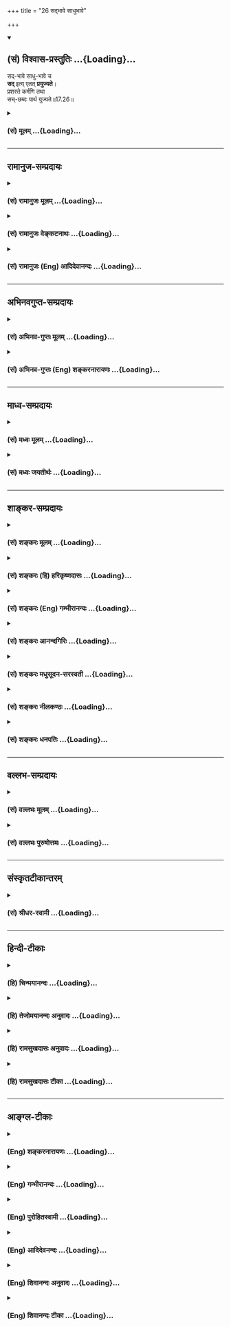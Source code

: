 +++
title = "26 सद्भावे साधुभावे"

+++
<div class="js_include" newlevelforh1="2" title="(सं) विश्वास-प्रस्तुतिः" unfilled url="/mahAbhAratam/vyAsaH/shlokashaH/06-bhIShma-parva/03-bhagavad-gItA-parva/saMskRtam/vishvAsa-prastutiH/17_shraddhA-traya-vibhA/26_sadbhAve_sAdhubhA.md">
<details open><summary><h2>(सं) विश्वास-प्रस्तुतिः ...{Loading}...</h2></summary>

सद्-भावे साधु-भावे च  
**सद्** इत्य् एतत् **प्रयुज्यते**।  
प्रशस्ते कर्मणि तथा  
सच्-छब्दः पार्थ युज्यते॥17.26॥
</details>
</div>
<div class="js_include collapsed" newlevelforh1="3" title="(सं) मूलम्" unfilled url="/mahAbhAratam/vyAsaH/shlokashaH/06-bhIShma-parva/03-bhagavad-gItA-parva/saMskRtam/mUlam/17_shraddhA-traya-vibhA/26_sadbhAve_sAdhubhA.md">
<details><summary><h3>(सं) मूलम् ...{Loading}...</h3></summary>

सद्भावे साधुभावे च सदित्येतत्प्रयुज्यते।  
प्रशस्ते कर्मणि तथा सच्छब्दः पार्थ युज्यते।।17.26।।
</details>
</div>


_________________
## रामानुज-सम्प्रदायः
<div class="js_include collapsed" newlevelforh1="3" title="(सं) रामानुजः मूलम्" unfilled url="/mahAbhAratam/vyAsaH/shlokashaH/06-bhIShma-parva/03-bhagavad-gItA-parva/saMskRtam/rAmAnujaH/mUlam/17_shraddhA-traya-vibhA/26_sadbhAve_sAdhubhA.md">
<details><summary><h3>(सं) रामानुजः मूलम् ...{Loading}...</h3></summary>

।।17.26।।**सद्भावे** विद्यमानतायां **साधुभावे** कल्याणभावे **च**
सर्ववस्तुषु **सद् इति एतत्** पदं **प्रयुज्यते** लोकवेदयोः। **तथा**
केनचित् पुरुषेण अनुष्ठिते लौकिके **प्रशस्ते** कल्याणे कर्मणि सत्कर्म
इदम् इति **सच्छब्दो** **युज्यते** प्रयुज्यते इत्यर्थः।

</details>
</div>
<div class="js_include collapsed" newlevelforh1="3" title="(सं) रामानुजः वेङ्कटनाथः" unfilled url="/mahAbhAratam/vyAsaH/shlokashaH/06-bhIShma-parva/03-bhagavad-gItA-parva/saMskRtam/rAmAnujaH/venkaTanAthaH/17_shraddhA-traya-vibhA/26_sadbhAve_sAdhubhA.md">
<details><summary><h3>(सं) रामानुजः वेङ्कटनाथः ...{Loading}...</h3></summary>

  
  
।।17.26।। त्रयाणां त्रिभिरन्वये प्रतिपिपादयिषितेसद्भावे साधुभावे च
इत्यप्रस्तुतोपन्यासः किमर्थः इत्यत्राऽऽह -- अथैषामिति। यथा
प्रयोगबलाद्विद्यमानत्वादिषु सच्छब्दप्रवृत्तिरङ्गीक्रियते; एवं
प्रस्तुतेऽपीत्यभिप्रायेणानेकार्थोदाहरणंविद्यमानतायामिति
असद्विलक्षणत्वरूपसत्त्वविषयो वा; वर्तमानत्वविषयो वा सद्भावशब्द इति भावः।
साधुकारी साधुर्भवति \[बृ.उ.4।4।5\] इत्यादिष्विवात्रापि साधुशब्दः
पुण्यादिरूपत्वपर इत्याहकल्याणभाव इति तच्छब्दान्वयेमोक्षकाङ्क्षिभिः इति
विशेषणात्। इह तुप्रशस्ते कर्मणि इति
प्रशस्ततामात्रनिमित्तवचनान्मोक्षेतरपुरुषार्थसाधनलक्षणतया सच्छब्दोऽत्र
व्युत्पाद्यत इति भावः। अत्यन्तविजातीयेष्वप्युक्तोपाधिद्वययोगे
सच्छब्दोऽनुवृत्त इत्यभिप्रायेणाऽऽह -- सर्ववस्तुष्विति। प्रयुज्यते
इत्यविशेषनिर्देशात् प्रयोगस्य सार्वत्रिकत्वेन दार्ढ्यं सूच्यत
इत्याहलोकवेदयोरिति। तथा इति प्रस्तुतासन्ने लौकिकोदाहरणार्थम् अन्यथा
पुनरुक्तिप्रसङ्गात्; इत्यभिप्रायेणाऽऽहलौकिक इति। साधुभावे इति
निर्दिष्टमेव निमित्तं प्रकृतासन्नोदाहरणान्तरे प्रशस्तशब्देनावतार्यत
इत्यभिप्रायेणाऽऽह -- कल्याण इति। धातुलीनार्थव्यञ्जनमात्रमुपसर्गेण
क्रियते। अतोऽत्र श्लोकेयुज्यतेप्रयुज्यते
इतिपदद्वयमेकार्थमित्याहप्रयुज्यत इत्यर्थ इति।  
  

</details>
</div>
<div class="js_include collapsed" newlevelforh1="3" title="(सं) रामानुजः (Eng) आदिदेवानन्दः" unfilled url="/mahAbhAratam/vyAsaH/shlokashaH/06-bhIShma-parva/03-bhagavad-gItA-parva/saMskRtam/rAmAnujaH/english/AdidevAnandaH/17_shraddhA-traya-vibhA/26_sadbhAve_sAdhubhA.md">
<details><summary><h3>(सं) रामानुजः (Eng) आदिदेवानन्दः ...{Loading}...</h3></summary>

17.26 The word Sat is applied in Vedic and common usage, in respect of all contexts to express existence (Sadbhava) and auspiciousness
(Sadhubhava). Similarly, in relation to any praiseworthy worldly act,
viz., auspicious undertaking by someone, the word Sat is applied to express, 'This is a good act.'

</details>
</div>


_________________
## अभिनवगुप्त-सम्प्रदायः
<div class="js_include collapsed" newlevelforh1="3" title="(सं) अभिनव-गुप्तः मूलम्" unfilled url="/mahAbhAratam/vyAsaH/shlokashaH/06-bhIShma-parva/03-bhagavad-gItA-parva/saMskRtam/abhinava-guptaH/mUlam/17_shraddhA-traya-vibhA/26_sadbhAve_sAdhubhA.md">
<details><summary><h3>(सं) अभिनव-गुप्तः मूलम् ...{Loading}...</h3></summary>

।।17.23 -- 17.27।। इदानीं ये गुणत्रितयसंकटोत्तीर्णधियः ते क्रियां
कथमाचरन्ति इति तादृक़्प्रकार उच्यते -- ओमित्यादि अभिधीयते इत्यन्तम्। ओं
तत् सत् इत्येभिस्त्रिभिः शब्दैर्ब्रह्मणो निर्देशः; संमुखीकरणम्। तत्र ओम्
इत्यनेन शास्त्रार्थोऽयमादेहसंबन्धमूरीकार्य इति सूच्यते। तत् इति
सर्वनामपदेन सामान्यमात्राभिधायिना विशेषपरामर्शमात्रासमर्थेन फलानभिसंधानं
ब्रह्मण्युच्यते अभिसंधानस्य विशेषपरिग्रहमन्तरेण अभावात्
सकलविशेषानुग्राहित्वेऽपि सकलफलसंधाने सर्वकर्तृतायामपि
विशिष्टफलायोगात्। सत् इत्यमुया श्रुत्या प्रशंसा अभिधीयते। क्रियमाणमपि इदं
यज्ञादिकं दुष्टम् इति बुद्ध्या क्रियमाणं तामसतामेति। विशिष्टफलाभिसंधानेन
च क्रियमाणं न च सत्; बन्धाधायकमेवेति। तस्मात् कर्तव्यमिदम् इति मन्वानाः
\[ फलविशेषमनभिसंदधानाः \] यज्ञादि कुर्वाणा अपि न बध्यन्ते।
अनेनैवाभिप्रायेण आदिपर्वण्युक्तम् -- तपो न कल्कोऽध्ययनं न कल्कः  
  
स्वाभाविको वेदविधिर्न कल्कः।  
  
प्रसह्य वित्ताहरणं न कल्क  
  
स्तान्येव भावोपहतानि कल्कः।।  
  
+++(M; Adi; Ch; 1; verse 210 )+++ इति। कल्कः; बन्धकः। स्वाभाविक इति --
ब्राह्मणेन निष्कारणं षडङ्गं +++(omits षडङ्गम् )+++ वेदादि अध्येतव्यम् इति।
प्रसह्य; शास्त्रलोकप्रसिद्धोचितया चेष्टया। भावेन; सत्त्वादिगुणत्रययोगिना
चित्तेन उपहतान्येतान्येव,+++(;N;K उपहतान्येव )+++ बन्धकानि; नान्यथा इति
तात्पर्यम्। अतो यज्ञादि यावच्छरीरभावितया कार्यमेव। तदर्थे \[ च \] हितं (
N;K विहितम् ) कर्म अर्जनादि। यदि वा ओम् इत्यनेन समुपशान्तसमस्तप्रपञ्चम्
तत् इत्यनेनोद्भिद्यमानविश्वतरङ्गपरामर्शमात्रात्मकेच्छास्वातन्त्र्य --
स्वभावम् सत् इत्यनेन इच्छास्वातन्त्र्यभरविजृम्भमाणभेदकम्; पूर्णत्वेऽपि
तावच्चित्रस्वभावतया भवनमिति प्रतिपाद्यते। तथाचोक्तम्,सद्भावे साधुभावे च
इति। तेन परमं प्रशान्तं +++(S परमप्रशान्तरूपं )+++ रूपं पुरस्कृत्य
दित्सायियक्षातितप्सात्मकेच्छातरङ्गसंगतं च मध्येकृत्य
दानयज्ञतपःक्रियाकारककलापपरिपूर्णं यच्चरमं वपुः इदमुल्लसितम्; एतत् खलु
समं त्रितयमनर्गलस्य स्वाभाविकं रूपम् इति कस्य किं कथं कुतः क्व +++(N omits
क्व )+++ केन फलं स्यादिति।

</details>
</div>
<div class="js_include collapsed" newlevelforh1="3" title="(सं) अभिनव-गुप्तः (Eng) शङ्करनारायणः" unfilled url="/mahAbhAratam/vyAsaH/shlokashaH/06-bhIShma-parva/03-bhagavad-gItA-parva/saMskRtam/abhinava-guptaH/english/shankaranArAyaNaH/17_shraddhA-traya-vibhA/26_sadbhAve_sAdhubhA.md">
<details><summary><h3>(सं) अभिनव-गुप्तः (Eng) शङ्करनारायणः ...{Loading}...</h3></summary>

17.26 See Comment under 17.27

</details>
</div>


_________________
## माध्व-सम्प्रदायः
<div class="js_include collapsed" newlevelforh1="3" title="(सं) मध्वः मूलम्" unfilled url="/mahAbhAratam/vyAsaH/shlokashaH/06-bhIShma-parva/03-bhagavad-gItA-parva/saMskRtam/madhvaH/mUlam/17_shraddhA-traya-vibhA/26_sadbhAve_sAdhubhA.md">
<details><summary><h3>(सं) मध्वः मूलम् ...{Loading}...</h3></summary>

।।17.26।। सद्भावशब्देन प्रजननं सूचितम्। मित्युक्त्वाऽनभिसन्धाय फलं
यज्ञदानतपआदिकृतामतिप्रीतेर्नामसाम्याद्ब्रह्मैव निष्पादितं भवतीत्याशयः।

</details>
</div>
<div class="js_include collapsed" newlevelforh1="3" title="(सं) मध्वः जयतीर्थः" unfilled url="/mahAbhAratam/vyAsaH/shlokashaH/06-bhIShma-parva/03-bhagavad-gItA-parva/saMskRtam/madhvaH/jayatIrthaH/17_shraddhA-traya-vibhA/26_sadbhAve_sAdhubhA.md">
<details><summary><h3>(सं) मध्वः जयतीर्थः ...{Loading}...</h3></summary>

।।17.26।। सद्भावे सत्तायां इति प्रतीतिनिरासार्थमाह -- **सद्भावे**ति।
प्रजननं प्रागसतः सत्तापादनम्। यद्यपि सद्भावशब्दः सत्तामात्रवाची
तथाप्यत्र ब्रह्मणो जगज्जनकत्वस्य विवक्षितत्वात्सत्ताविशेषप्रजननपर इति
ज्ञायत इति प्रतिपादयितुं सूचितमित्युक्तम्। नन्वनेन यज्ञादीनां
केतिकर्तव्यता प्रतिपादिता भवता इत्यत आह -- **ओमि**ति।
उक्तोङ्कारार्थज्ञानपूर्वकं अनभिसन्धाय फलं ब्रह्माभिसन्धाय च
ब्रह्मज्ञानभक्तिपूर्वकं तद्विषयत्वेन निष्ठया वेदोक्तप्रकारेण ब्राह्मणैः
सहेत्यपि ग्राह्यम्। आदिपदेन जपादिग्रहणम्। षष्ठी तृतीयार्थे; नामसाम्यात्।
नामसाम्येनावगतात्तत्प्रतिमात्वात्। घटादीनामपि ब्रह्मप्रतिमात्वसाम्यात्को
विशेषो यज्ञादेः इत्यत उक्त**मतिप्रीते**रिति। ब्रह्मणः यज्ञादिषु
निष्पादितं प्रतिष्ठापितम्। अत एवं क्रियमाणे
यज्ञादिकं,सात्त्विकमन्यद्राजसं तामसं वेत्येवमितिकर्तव्यता प्रतिपादितेति
वाक्यशेषः। अत्र हिओं तत्सत् \[17।23\] इत्यनेन ब्रह्मणो यन्नामत्रयं
तद्यज्ञादेरपि वाचकमिति प्रतिपादितम्। तेन यज्ञादेर्ब्रह्मप्रतिमात्वं
सूचितम्। ब्राह्मणाः इत्यादिनोङ्कारं ब्रह्मणि यज्ञादौ च व्युत्पाद्य
तदुच्चारणाचार उक्तः। तेनार्थस्मरणपूर्वकमोङ्कारमुच्चार्य वेदोक्तप्रकारेण
ब्राह्मणैः सह यज्ञादिकं कार्यमिति सूचितम्। तत् इत्यनेन तच्छब्दो यज्ञादौ
ब्रह्मणि च व्युत्पादितः। तेन फलमनभिसन्धाय ब्रह्माभिसन्धाय चेति
लब्धम्। सद्भावः इत्यनेन सच्छब्दो ब्रह्मणि व्याख्यातः। तेन
ब्रह्मज्ञानपूर्वकमिति लभ्यते।

</details>
</div>


_________________
## शाङ्कर-सम्प्रदायः
<div class="js_include collapsed" newlevelforh1="3" title="(सं) शङ्करः मूलम्" unfilled url="/mahAbhAratam/vyAsaH/shlokashaH/06-bhIShma-parva/03-bhagavad-gItA-parva/saMskRtam/shankaraH/mUlam/17_shraddhA-traya-vibhA/26_sadbhAve_sAdhubhA.md">
<details><summary><h3>(सं) शङ्करः मूलम् ...{Loading}...</h3></summary>

।।17.26।। --,**सद्भावे;** असतः सद्भावे यथा अविद्यमानस्य पुत्रस्य जन्मनि;
तथा **साधुभावे** च असद्वृत्तस्य असाधोः सद्वृत्तता साधुभावः तस्मिन्
साधुभावे **च सत् इत्येतत्** अभिधानं ब्रह्मणः **प्रयुज्यते** अभिधीयते।
**प्रशस्ते कर्मणि** विवाहादौ च **तथा सच्छब्दः पार्थ; युज्यते**
प्रयुज्यते इत्येतत्।।

</details>
</div>
<div class="js_include collapsed" newlevelforh1="3" title="(सं) शङ्करः (हि) हरिकृष्णदासः" unfilled url="/mahAbhAratam/vyAsaH/shlokashaH/06-bhIShma-parva/03-bhagavad-gItA-parva/saMskRtam/shankaraH/hindI/harikRShNadAsaH/17_shraddhA-traya-vibhA/26_sadbhAve_sAdhubhA.md">
<details><summary><h3>(सं) शङ्करः (हि) हरिकृष्णदासः ...{Loading}...</h3></summary>

।।17.26।। ओम् और तत्शब्दका प्रयोग तो कहा गया अब सत्शब्दका प्रयोग कहा जाता
है --, अविद्यमान वस्तुके सद्भावमें यानी जैसे अविद्यमान पुत्रादिके
उत्पन्न होनेमें; तथा साधुभावमें अर्थात् बुरे आचरणोंवाले असाधु पुरुषका जो
सदाचारयुक्त हो जाना है; उसमें; सत् ऐसे इस ब्रह्मके नामका प्रयोग किया
जाता है अर्थात् वहाँ सत् शब्द कहा जाता है तथा हे पार्थ विवाह आदि
माङ्गलिक कर्मोंमें भी सत् शब्द प्रयुक्त होता अर्थात् ( उनमें भी ) सत्
शब्दका प्रयोग किया जाता है।

</details>
</div>
<div class="js_include collapsed" newlevelforh1="3" title="(सं) शङ्करः (Eng) गम्भीरानन्दः" unfilled url="/mahAbhAratam/vyAsaH/shlokashaH/06-bhIShma-parva/03-bhagavad-gItA-parva/saMskRtam/shankaraH/english/gambhIrAnandaH/17_shraddhA-traya-vibhA/26_sadbhAve_sAdhubhA.md">
<details><summary><h3>(सं) शङ्करः (Eng) गम्भीरानन्दः ...{Loading}...</h3></summary>

17.26 Etat, this; sat iti, word sat, a name of Brahman; prayujyate, is
used, is uttered; sad-bhave, with regard to (something) coming into
being-with regard to coming into existence of something that was not
there, as for instance the birth of a son who was not there before; so
also sadhu-bhave, with regard to (someone) becoming good-sadhu-bhava
means coming to possess good conduct by an evil person who had bad
behaviour; with regard to that. Tatha, so also, O Son of Prtha; the
sat-sabdah, word sat; yujyate (-which is the same as prayujyate-), is
used; prasaste karmani, with regard to an auspicious rite, such as
mirage etc.

</details>
</div>
<div class="js_include collapsed" newlevelforh1="3" title="(सं) शङ्करः आनन्दगिरिः" unfilled url="/mahAbhAratam/vyAsaH/shlokashaH/06-bhIShma-parva/03-bhagavad-gItA-parva/saMskRtam/shankaraH/AnandagiriH/17_shraddhA-traya-vibhA/26_sadbhAve_sAdhubhA.md">
<details><summary><h3>(सं) शङ्करः आनन्दगिरिः ...{Loading}...</h3></summary>

।।17.26।। वृत्तमनूद्यानन्तरश्लोकतात्पर्यमाह -- **तच्छब्दयोरिति।**

</details>
</div>
<div class="js_include collapsed" newlevelforh1="3" title="(सं) शङ्करः मधुसूदन-सरस्वती" unfilled url="/mahAbhAratam/vyAsaH/shlokashaH/06-bhIShma-parva/03-bhagavad-gItA-parva/saMskRtam/shankaraH/madhusUdana-sarasvatI/17_shraddhA-traya-vibhA/26_sadbhAve_sAdhubhA.md">
<details><summary><h3>(सं) शङ्करः मधुसूदन-सरस्वती ...{Loading}...</h3></summary>

।।17.26।। तृतीयं सच्छब्दं व्याचष्टे द्वाभ्यां -- सद्भाव इति। सदेव
सोम्येदमग्र आसीत् इत्यादि श्रुतिप्रसिद्धं सदित्येतद्ब्रह्मणो नाम
सद्भावेऽविद्यमानत्वशङ्कायां विद्यमानत्वे साधुभावे चासधुत्वशङ्कायां
साधुत्वे च प्रयुज्यते शिष्टैः। तस्माद्वैगुण्यपरिहारेण यज्ञादेः साधुत्वं
तत्फस्य च विद्यमानत्वं कर्तुं क्षममेतदित्यर्थः। तथा सद्भावसाधुभावयोरिव
प्रशस्तेऽप्रतिबन्धेनाशुसुखजनके माङ्गलिके कर्मणि विवाहादौ सच्छब्दो हे
पार्थ;,युज्यते प्रयुज्यते तस्मादप्रतिबन्धेनाशु फलजनकत्वं वैगुण्यपरिहारेण
यज्ञादेः समर्थमेतन्नामेति,प्रशस्ततरमेतदित्यर्थः।

</details>
</div>
<div class="js_include collapsed" newlevelforh1="3" title="(सं) शङ्करः नीलकण्ठः" unfilled url="/mahAbhAratam/vyAsaH/shlokashaH/06-bhIShma-parva/03-bhagavad-gItA-parva/saMskRtam/shankaraH/nIlakaNThaH/17_shraddhA-traya-vibhA/26_sadbhAve_sAdhubhA.md">
<details><summary><h3>(सं) शङ्करः नीलकण्ठः ...{Loading}...</h3></summary>

।।17.26।। तच्छब्दयोर्विनियोगमुक्त्वा सच्छब्दस्य विनियोगमाह द्वाभ्याम् --
**सद्भावे इति।** सद्भावे अस्तित्वे साधुभावे समीचीनत्वे सच्छब्दः सदिदं
कर्मेति प्रशस्ते कर्मणि सत्सत्त्वं वेदोक्तत्वादस्त्येवेति सच्छब्दः
प्रयुज्यते आस्तिकैः।

</details>
</div>
<div class="js_include collapsed" newlevelforh1="3" title="(सं) शङ्करः धनपतिः" unfilled url="/mahAbhAratam/vyAsaH/shlokashaH/06-bhIShma-parva/03-bhagavad-gItA-parva/saMskRtam/shankaraH/dhanapatiH/17_shraddhA-traya-vibhA/26_sadbhAve_sAdhubhA.md">
<details><summary><h3>(सं) शङ्करः धनपतिः ...{Loading}...</h3></summary>

।।17.26।। तृतीयनाम्नो विनियोगमाह द्वाभ्यां -- सदिति। सतः सद्भावे
यथाऽविद्यमानस्य पुत्रस्य जन्म तथा साधुभावेऽसदृत्तस्यासाधोः सदृत्तिता
साधुमावस्तस्मिन्साधुभावे च सदित्येतत् ब्रह्मणोऽभिधानं
प्रयुज्यतेऽभिधीयते। तथा प्रश्ते कर्मणि विवाहादौ च स सच्छब्दः प्रयुज्यते;
पृथापुत्रे पार्थशब्दो यथेति सचयन्नाह -- पार्थेति।

</details>
</div>


_________________
## वल्लभ-सम्प्रदायः
<div class="js_include collapsed" newlevelforh1="3" title="(सं) वल्लभः मूलम्" unfilled url="/mahAbhAratam/vyAsaH/shlokashaH/06-bhIShma-parva/03-bhagavad-gItA-parva/saMskRtam/vallabhaH/mUlam/17_shraddhA-traya-vibhA/26_sadbhAve_sAdhubhA.md">
<details><summary><h3>(सं) वल्लभः मूलम् ...{Loading}...</h3></summary>

।।17.26।। सदित्यस्यान्वयप्रकारं लोके शब्दव्युत्पत्तिसिद्ध्या दर्शयति --
सद्भाव इति। अस्तीति सत् तस्मिन्भावे। अत्र भावो नाम वस्तु अन्यथा
तत्रान्वस्थितिः स्यात् तेनसद्भावः इत्यत्र सत्पदेनाविर्भूतं भावो
वस्त्वित्यभिधीयते। साधुभावे साधुत्वे च सदिति प्रयुज्यते। प्रशस्ते कर्मणि
च सतो व्यापकस्य ब्रह्मणः,सर्वत्वश्रवणादेव तथा तथा प्रयोगः
सर्वत्रोपपद्यते।

</details>
</div>
<div class="js_include collapsed" newlevelforh1="3" title="(सं) वल्लभः पुरुषोत्तमः" unfilled url="/mahAbhAratam/vyAsaH/shlokashaH/06-bhIShma-parva/03-bhagavad-gItA-parva/saMskRtam/vallabhaH/puruShottamaH/17_shraddhA-traya-vibhA/26_sadbhAve_sAdhubhA.md">
<details><summary><h3>(सं) वल्लभः पुरुषोत्तमः ...{Loading}...</h3></summary>

  
  
।।17.26।। लौकिकसत्सु सदिति नाम तत्सम्पादकं भवतीत्याह -- सद्भाव इति।
सद्भावे आस्तिक्यभावे साधुभावे उत्तमत्वभावे चसत् इत्येतन्नाम प्रयुज्यते
तथा प्रशस्ते कर्मणि भगवदर्थके कर्मणि हे पार्थसत् इतिशब्दो युज्यते युक्तो
भवतीति भावः।  
  

</details>
</div>


_________________
## संस्कृतटीकान्तरम्
<div class="js_include collapsed" newlevelforh1="3" title="(सं) श्रीधर-स्वामी" unfilled url="/mahAbhAratam/vyAsaH/shlokashaH/06-bhIShma-parva/03-bhagavad-gItA-parva/saMskRtam/shrIdhara-svAmI/17_shraddhA-traya-vibhA/26_sadbhAve_sAdhubhA.md">
<details><summary><h3>(सं) श्रीधर-स्वामी ...{Loading}...</h3></summary>

।।17.26।। सच्छब्दस्य प्राशस्त्यमाह **--** **सद्भाव इति द्वाभ्याम्।**
सद्भावे अस्तित्वे देवदत्तस्य पुत्रादिकमस्तीत्यस्मिन्नर्थे; साधुभावे च
साधुत्वे देवदत्तस्य पुत्रादिश्रेष्ठमित्यस्मिन्नर्थे सदित्येतत्पदं
प्रयुज्यते। प्रशस्ते माङ्गलिके विवाहादिकर्मणि च सदिदं कर्मेति सच्छब्दो
युज्यते प्रयुज्यते संगच्छत इति वा।

</details>
</div>


_________________
## हिन्दी-टीकाः
<div class="js_include collapsed" newlevelforh1="3" title="(हि) चिन्मयानन्दः" unfilled url="/mahAbhAratam/vyAsaH/shlokashaH/06-bhIShma-parva/03-bhagavad-gItA-parva/hindI/chinmayAnandaH/17_shraddhA-traya-vibhA/26_sadbhAve_sAdhubhA.md">
<details><summary><h3>(हि) चिन्मयानन्दः ...{Loading}...</h3></summary>

।।17.26।। सत्यता और साधुता तथा कर्म की प्रशस्तता को सत् शब्द के द्वारा
लक्षित किया जाता है। हम सब आपेक्षिक सत्यत्व वाले जगत् में रहते हैं।
हमारे लिए यह स्वाभाविक है कि अपने शरीर; मन और बुद्धि के द्वारा अनुभूयमान
इस जगत् को ही हम पारमार्थिक सत्य समझ लें। अत सत् शब्द के द्वारा हमें यह
स्मरण कराया जाता है कि पारमार्थिक सत्य इस आपेक्षिक सत्य रूप जगत् का भी
अधिष्ठान है।

</details>
</div>
<div class="js_include collapsed" newlevelforh1="3" title="(हि) तेजोमयानन्दः अनुवादः" unfilled url="/mahAbhAratam/vyAsaH/shlokashaH/06-bhIShma-parva/03-bhagavad-gItA-parva/hindI/tejomayAnandaH/anuvAdaH/17_shraddhA-traya-vibhA/26_sadbhAve_sAdhubhA.md">
<details><summary><h3>(हि) तेजोमयानन्दः अनुवादः ...{Loading}...</h3></summary>

।।17.26।। हे पार्थ ! सत्य भाव व साधुभाव में 'सत्' शब्द का प्रयोग किया
जाता है, और प्रशस्त (श्रेष्ठ, शुभ) कर्म में 'सत्' शब्द प्रयुक्त होता
है।।

</details>
</div>
<div class="js_include collapsed" newlevelforh1="3" title="(हि) रामसुखदासः अनुवादः" unfilled url="/mahAbhAratam/vyAsaH/shlokashaH/06-bhIShma-parva/03-bhagavad-gItA-parva/hindI/rAmasukhadAsaH/anuvAdaH/17_shraddhA-traya-vibhA/26_sadbhAve_sAdhubhA.md">
<details><summary><h3>(हि) रामसुखदासः अनुवादः ...{Loading}...</h3></summary>

।।17.26।। हे पार्थ ! परमात्माके 'सत्'--इस नामका सत्तामात्रमें और श्रेष्ठ
भावमें प्रयोग किया जाता है तथा प्रशंसनीय कर्मके साथ 'सत्' शब्द जोड़ा
जाता है।

</details>
</div>
<div class="js_include collapsed" newlevelforh1="3" title="(हि) रामसुखदासः टीका" unfilled url="/mahAbhAratam/vyAsaH/shlokashaH/06-bhIShma-parva/03-bhagavad-gItA-parva/hindI/rAmasukhadAsaH/TIkA/17_shraddhA-traya-vibhA/26_sadbhAve_sAdhubhA.md">
<details><summary><h3>(हि) रामसुखदासः टीका ...{Loading}...</h3></summary>

।।17.26।।***व्याख्या --***  **सद्भावे --** परमत्मा हैं इस प्रकार
परमात्माकी सत्ता(होनेपन) का नाम सद्भाव है। उस परमात्माके सगुणनिर्गुण;
साकारनिराकार आदि जितने रूप हैं और सगुणसाकारमें भी उसके विष्णु; राम;
कृष्ण; शिव; शक्ति; गणेश; सूर्य आदि जितने अवतार हैं; वे सबकेसब सद्भाव के
अन्तर्गत हैं। इस प्रकार जिसका किसी देश; काल; वस्तु आदिमें कभी अभाव नहीं
होता; ऐसे परमात्माके जो अनेक रूप हैं; अनेक नाम हैं; अनेक तरहकी लीलाएँ
हैं; वे सबकेसब सद्भाव के अन्तर्गत हैं।**साधुभावे --** परमात्मप्राप्तिके
लिये अलगअलग सम्प्रदायोंमें अलगअलग जितने साधन बताये गये हैं; उनमें हृदयके
जो दया; क्षमा आदि श्रेष्ठ; उत्तम भाव हैं; वे सबकेसब साधुभाव के अन्तर्गत
हैं।**सदित्येतत्प्रयुज्यते --** सत्तामें और श्रेष्ठतामें सत् शब्दका
प्रयोग किया जाता है अर्थात् जो सदा है; जिसमें,कभी किञ्चिन्मात्र भी कमी
और अभाव नहीं होता -- ऐसे परमात्माके लिये और उस परमात्माकी प्राप्तिके
लिये दैवीसम्पत्तिके जो सत्य; क्षमा; उदारता; त्याग आदि श्रेष्ठ गुण हैं;
उनके लिये सत् शब्दका प्रयोग किया जाता है जैसे -- सत्तत्त्व; सद्गुण;
सद्भाव आदि।**प्रशस्ते कर्मणि तथा सच्छब्दः पार्थ युज्यते --**
परमात्मप्राप्तिके लिये अलगअलग सम्प्रदायोंमें अलगअलग जितने साधन बताये गये
हैं; उनमें क्रियारूपसे जितने श्रेष्ठ आचरण हैं; वे सबकेसब **प्रशस्ते
कर्मणि** के अन्तर्गत हैं। इसी प्रकार शास्त्रविधिके अनुसार यज्ञोपवीत;
विवाह आदि संस्कार अन्नदान; भूमिदान; गोदान आदि दान और कुआँबावड़ी खुदवाना;
धर्मशाला बनवाना; मन्दिर बनवाना; बगीचा लगवाना आदि श्रेष्ठ कर्म भी
**प्रशस्ते कर्मणि** के अन्तर्गत आते हैं। इन सब श्रेष्ठ आचरणोंमें;
श्रेष्ठ कर्मोंमें सत् शब्दका प्रयोग किया जाता है जैसे -- सदाचार;
सत्कर्म; सत्सेवा; सद्व्यवहार आदि।

</details>
</div>


_________________
## आङ्ग्ल-टीकाः
<div class="js_include collapsed" newlevelforh1="3" title="(Eng) शङ्करनारायणः" unfilled url="/mahAbhAratam/vyAsaH/shlokashaH/06-bhIShma-parva/03-bhagavad-gItA-parva/english/shankaranArAyaNaH/17_shraddhA-traya-vibhA/26_sadbhAve_sAdhubhA.md">
<details><summary><h3>(Eng) शङ्करनारायणः ...{Loading}...</h3></summary>

17.26. In the sense of 'right one' (or 'manifesting as being') and in the sense of 'proper one' (or 'manifesting perfectly'), this word SAT is employed. Likewise the word SAT is used with regard to the praiseworthy act; O son of Prtha !

</details>
</div>
<div class="js_include collapsed" newlevelforh1="3" title="(Eng) गम्भीरानन्दः" unfilled url="/mahAbhAratam/vyAsaH/shlokashaH/06-bhIShma-parva/03-bhagavad-gItA-parva/english/gambhIrAnandaH/17_shraddhA-traya-vibhA/26_sadbhAve_sAdhubhA.md">
<details><summary><h3>(Eng) गम्भीरानन्दः ...{Loading}...</h3></summary>

17.26 This word sat is used with regard to (something) coming into being and with regard to (someone) becoming good. So also, O son of Prtha, the word sat is used with regard to an auspicious rite.

</details>
</div>
<div class="js_include collapsed" newlevelforh1="3" title="(Eng) पुरोहितस्वामी" unfilled url="/mahAbhAratam/vyAsaH/shlokashaH/06-bhIShma-parva/03-bhagavad-gItA-parva/english/purohitasvAmI/17_shraddhA-traya-vibhA/26_sadbhAve_sAdhubhA.md">
<details><summary><h3>(Eng) पुरोहितस्वामी ...{Loading}...</h3></summary>

17.26 Sat' means Reality or the highest Good, and also, O Arjuna, it is used to mean an action of exceptional merit.

</details>
</div>
<div class="js_include collapsed" newlevelforh1="3" title="(Eng) आदिदेवनन्दः" unfilled url="/mahAbhAratam/vyAsaH/shlokashaH/06-bhIShma-parva/03-bhagavad-gItA-parva/english/AdidevanandaH/17_shraddhA-traya-vibhA/26_sadbhAve_sAdhubhA.md">
<details><summary><h3>(Eng) आदिदेवनन्दः ...{Loading}...</h3></summary>

17.26 This term Sat is used in the sense of existence and goodness. And so also, O Arjuna, the word Sat is applied to an auspicious action.

</details>
</div>
<div class="js_include collapsed" newlevelforh1="3" title="(Eng) शिवानन्दः अनुवादः" unfilled url="/mahAbhAratam/vyAsaH/shlokashaH/06-bhIShma-parva/03-bhagavad-gItA-parva/english/shivAnandaH/anuvAdaH/17_shraddhA-traya-vibhA/26_sadbhAve_sAdhubhA.md">
<details><summary><h3>(Eng) शिवानन्दः अनुवादः ...{Loading}...</h3></summary>

17.26 The word ï1Satï1 is used in the sense of reality and of goodness;
and so also, O Arjuna, the word ï1Satï1 is used in the sense of an auspicious act.

</details>
</div>
<div class="js_include collapsed" newlevelforh1="3" title="(Eng) शिवानन्दः टीका" unfilled url="/mahAbhAratam/vyAsaH/shlokashaH/06-bhIShma-parva/03-bhagavad-gItA-parva/english/shivAnandaH/TIkA/17_shraddhA-traya-vibhA/26_sadbhAve_sAdhubhA.md">
<details><summary><h3>(Eng) शिवानन्दः टीका ...{Loading}...</h3></summary>

17.26 सद्भावे in the sense of reality; साधुभावे in the sense of goodness; च and; सत् Sat; इति thus; एतत् this; प्रयुज्यते is used;
प्रशस्ते auspicious; कर्मणि (in the sense of) an act; तथा so also; सत्
Sat; शब्दः word; पार्थ O Partha; युज्यते is used.Commentary Satbhava That which is unchanging amidst the changing; that which is permanent amidst the impermanent; that which exists in the past; present and future is Sat the reality behind the everchanging names and forms is Sat the substratum in which the everchanging forms inhere is Sat.
Meritorious action is Sat.Sadhubhava An attribute of harmony with nature; so that the worlds cycle moves smoothly.The word Sat is powerful enough to make a defective action perfect and complete. When a good action is likely to be rendered Asat or bad owing to a single defect;
the use of the word Sat makes it free from defects and brings it to a successful termination. The word Sat removes the evil ality of the action as it has the power of purifying and rendering the act perfect.Sat is Existence Absolute. Sat is Para Brahman. Sat is the inexpressible symbol of that mysterious indescribable; illimitable;
indivisible; selfluminous; immortal Brahman.The word Sat is used when you wish to express the reality of an object which is unreal or which is relatively real; as for instance; the birth of a son who is unreal or relatively real in telling that a man is one of good conduct when his conduct is not good or is only relatively good; and in expressing that an act is auspicious; when it is not auspicious or only relatively auspicious.Brahman alone is real. It alone really exists. But we say when a son is born to Mr. Govindan that Mr. Govindans son has come into existence. From the viewpoint of Brahman or Existence Absolute; Mr.
Govindans son never exists.The word Sat which is only applied to Brahman is used also for Mr. Govindans son who is unreal or relatively real.
Brahman alone is absolutely good and absolutely auspicious. But the,word Sat that can properly be applied to Brahman alone is applied to an act which is not auspicious or which is only relatively auspicious. The use of Sat renders the imperfectly performed actions perfect.

</details>
</div>
